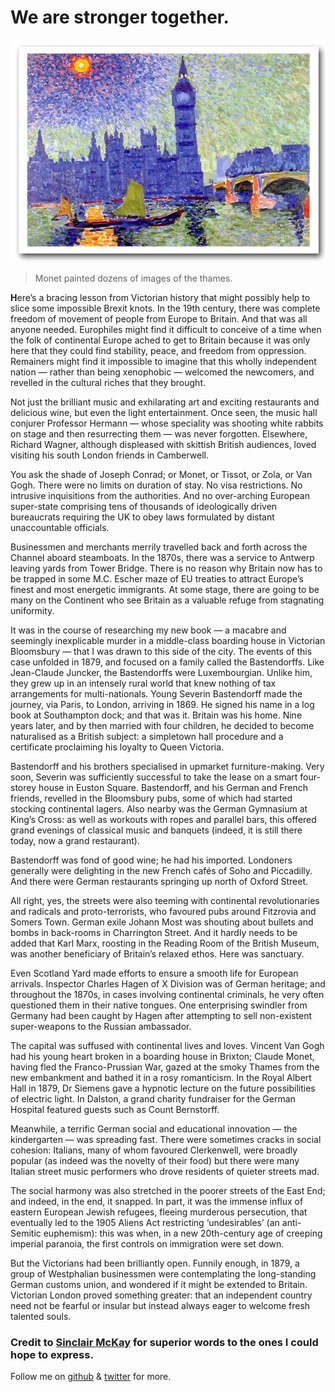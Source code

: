 # We are stronger together.


![monet's houses of parliment](images/monet.jpg)
>Monet painted dozens of images of the thames.

**H**ere’s a bracing lesson from Victorian history that might possibly help to slice some impossible Brexit knots. In the 19th century, there was complete freedom of movement of people from Europe to Britain. And that was all anyone needed. Europhiles might find it difficult to conceive of a time when the folk of continental Europe ached to get to Britain because it was only here that they could find stability, peace, and freedom from oppression. Remainers might find it impossible to imagine that this wholly independent nation — rather than being xenophobic — welcomed the newcomers, and revelled in the cultural riches that they brought.

Not just the brilliant music and exhilarating art and exciting restaurants and delicious wine, but even the light entertainment. Once seen, the music hall conjurer Professor Hermann — whose speciality was shooting white rabbits on stage and then resurrecting them — was never forgotten. Elsewhere, Richard Wagner, although displeased with skittish British audiences, loved visiting his south London friends in Camberwell.

You ask the shade of Joseph Conrad; or Monet, or Tissot, or Zola, or Van Gogh. There were no limits on duration of stay. No visa restrictions. No intrusive inquisitions from the authorities. And no over-arching European super-state comprising tens of thousands of ideologically driven bureaucrats requiring the UK to obey laws formulated by distant unaccountable officials.

Businessmen and merchants merrily travelled back and forth across the Channel aboard steamboats. In the 1870s, there was a service to Antwerp leaving yards from Tower Bridge. There is no reason why Britain now has to be trapped in some M.C. Escher maze of EU treaties to attract Europe’s finest and most energetic immigrants. At some stage, there are going to be many on the Continent who see Britain as a valuable refuge from stagnating uniformity.

It was in the course of researching my new book — a macabre and seemingly inexplicable murder in a middle-class boarding house in Victorian Bloomsbury — that I was drawn to this side of the city. The events of this case unfolded in 1879, and focused on a family called the Bastendorffs. Like Jean-Claude Juncker, the Bastendorffs were Luxembourgian. Unlike him, they grew up in an intensely rural world that knew nothing of tax arrangements for multi-nationals. Young Severin Bastendorff made the journey, via Paris, to London, arriving in 1869. He signed his name in a log book at Southampton dock; and that was it. Britain was his home. Nine years later, and by then married with four children, he decided to become naturalised as a British subject: a simpletown hall procedure and a certificate proclaiming his loyalty to Queen Victoria.

Bastendorff and his brothers specialised in upmarket furniture-making. Very soon, Severin was sufficiently successful to take the lease on a smart four-storey house in Euston Square. Bastendorff, and his German and French friends, revelled in the Bloomsbury pubs, some of which had started stocking continental lagers. Also nearby was the German Gymnasium at King’s Cross: as well as workouts with ropes and parallel bars, this offered grand evenings of classical music and banquets (indeed, it is still there today, now a grand restaurant).

Bastendorff was fond of good wine; he had his imported. Londoners generally were delighting in the new French cafés of Soho and Piccadilly. And there were German restaurants springing up north of Oxford Street.

All right, yes, the streets were also teeming with continental revolutionaries and radicals and proto-terrorists, who favoured pubs around Fitzrovia and Somers Town. German exile Johann Most was shouting about bullets and bombs in back-rooms in Charrington Street. And it hardly needs to be added that Karl Marx, roosting in the Reading Room of the British Museum, was another beneficiary of Britain’s relaxed ethos. Here was sanctuary.

Even Scotland Yard made efforts to ensure a smooth life for European arrivals. Inspector Charles Hagen of X Division was of German heritage; and throughout the 1870s, in cases involving continental criminals, he very often questioned them in their native tongues. One enterprising swindler from Germany had been caught by Hagen after attempting to sell non-existent super-weapons to the Russian ambassador.

The capital was suffused with continental lives and loves. Vincent Van Gogh had his young heart broken in a boarding house in Brixton; Claude Monet, having fled the Franco-Prussian War, gazed at the smoky Thames from the new embankment and bathed it in a rosy romanticism. In the Royal Albert Hall in 1879, Dr Siemens gave a hypnotic lecture on the future possibilities of electric light. In Dalston, a grand charity fundraiser for the German Hospital featured guests such as Count Bernstorff.

Meanwhile, a terrific German social and educational innovation — the kindergarten — was spreading fast. There were sometimes cracks in social cohesion: Italians, many of whom favoured Clerkenwell, were broadly popular (as indeed was the novelty of their food) but there were many Italian street music performers who drove residents of quieter streets mad.

The social harmony was also stretched in the poorer streets of the East End; and indeed, in the end, it snapped. In part, it was the immense influx of eastern European Jewish refugees, fleeing murderous persecution, that eventually led to the 1905 Aliens Act restricting ‘undesirables’ (an anti-Semitic euphemism): this was when, in a new 20th-century age of creeping imperial paranoia, the first controls on immigration were set down.

But the Victorians had been brilliantly open. Funnily enough, in 1879, a group of Westphalian businessmen were contemplating the long-standing German customs union, and wondered if it might be extended to Britain. Victorian London proved something greater: that an independent country need not be fearful or insular but instead always eager to welcome fresh talented souls.

### Credit to [Sinclair McKay](https://www.spectator.co.uk/2018/08/freedom-of-movement-isnt-an-eu-invention-victorian-london-thrived-on-it/) for superior words to the ones I could hope to express.

Follow me on [github](www.github.com/alexandercannon) & [twitter](www.twitter.com/alexmcan) for more.
